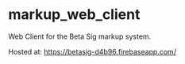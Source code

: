 # markup_web_client
Web Client for the Beta Sig markup system.

Hosted at:
https://betasig-d4b96.firebaseapp.com/
